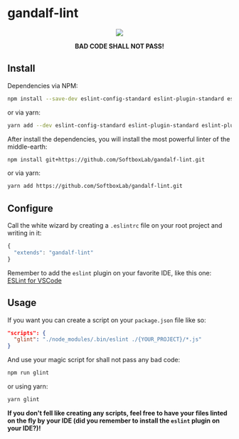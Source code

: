 # gandalf-lint

<p align="center">
  <img src="https://img00.deviantart.net/51e6/i/2004/144/1/b/you_shall_not_pass.jpg"/>
</p>


<p align="center" style="font-weight: bold;">
<b>BAD CODE SHALL NOT PASS!</b>
</p>

## Install
Dependencies via NPM:
```bash
npm install --save-dev eslint-config-standard eslint-plugin-standard eslint-plugin-promise eslint-plugin-import eslint-plugin-node
```

or via yarn:
```bash
yarn add --dev eslint-config-standard eslint-plugin-standard eslint-plugin-promise eslint-plugin-import eslint-plugin-node
```

After install the dependencies, you will install the most powerful linter of the middle-earth:
```bash
npm install git+https://github.com/SoftboxLab/gandalf-lint.git
```

or via yarn:
```bash
yarn add https://github.com/SoftboxLab/gandalf-lint.git
```

## Configure
Call the white wizard by creating a `.eslintrc` file on your root project and writing in it:
```javascript
{
  "extends": "gandalf-lint"
}
```

Remember to add the `eslint` plugin on your favorite IDE, like this one: [ESLint for VSCode](https://marketplace.visualstudio.com/items?itemName=dbaeumer.vscode-eslint)

## Usage
If you want you can create a script on your `package.json` file like so:
```json
"scripts": {
  "glint": "./node_modules/.bin/eslint ./{YOUR_PROJECT}/*.js"
}
```

And use your magic script for shall not pass any bad code:
```bash
npm run glint
```

or using yarn:

```bash
yarn glint
```

**If you don't fell like creating any scripts, feel free to have your files linted on the fly by your IDE (did you remember to install the `eslint` plugin on your IDE?)!**

